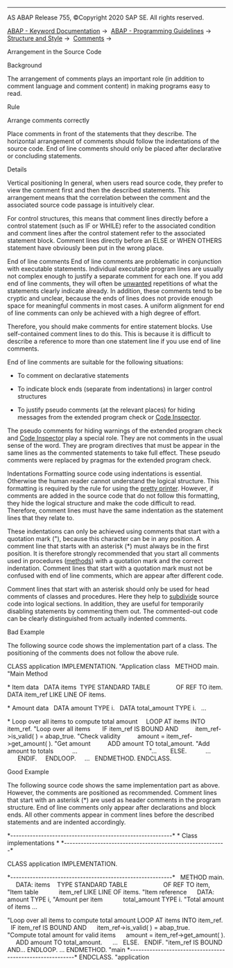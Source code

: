   

* * *

AS ABAP Release 755, ©Copyright 2020 SAP SE. All rights reserved.

[ABAP - Keyword Documentation](javascript:call_link\('abenabap.htm'\)) →  [ABAP - Programming Guidelines](javascript:call_link\('abenabap_pgl.htm'\)) →  [Structure and Style](javascript:call_link\('abenstructure_style_guidl.htm'\)) →  [Comments](javascript:call_link\('abencomments_guidl.htm'\)) → 

Arrangement in the Source Code

Background

The arrangement of comments plays an important role (in addition to comment language and comment content) in making programs easy to read.

Rule

Arrange comments correctly

Place comments in front of the statements that they describe. The horizontal arrangement of comments should follow the indentations of the source code. End of line comments should only be placed after declarative or concluding statements.

Details

Vertical positioning
In general, when users read source code, they prefer to view the comment first and then the described statements. This arrangement means that the correlation between the comment and the associated source code passage is intuitively clear.

For control structures, this means that comment lines directly before a control statement (such as IF or WHILE) refer to the associated condition and comment lines after the control statement refer to the associated statement block. Comment lines directly before an ELSE or WHEN OTHERS statement have obviously been put in the wrong place.

End of line comments
End of line comments are problematic in conjunction with executable statements. Individual executable program lines are usually not complex enough to justify a separate comment for each one. If you add end of line comments, they will often be [unwanted](javascript:call_link\('abencontent_guidl.htm'\) "Guideline") repetitions of what the statements clearly indicate already. In addition, these comments tend to be cryptic and unclear, because the ends of lines does not provide enough space for meaningful comments in most cases. A uniform alignment for end of line comments can only be achieved with a high degree of effort.

Therefore, you should make comments for entire statement blocks. Use self-contained comment lines to do this. This is because it is difficult to describe a reference to more than one statement line if you use end of line comments.

End of line comments are suitable for the following situations:

-   To comment on declarative statements

-   To indicate block ends (separate from indentations) in larger control structures

-   To justify pseudo comments (at the relevant places) for hiding messages from the extended program check or [Code Inspector](javascript:call_link\('abencode_inspector_guidl.htm'\) "Guideline").

The pseudo comments for hiding warnings of the extended program check and [Code Inspector](javascript:call_link\('abencode_inspector_guidl.htm'\) "Guideline") play a special role. They are not comments in the usual sense of the word. They are program directives that must be appear in the same lines as the commented statements to take full effect. These pseudo comments were replaced by pragmas for the extended program check.

Indentations
Formatting source code using indentations is essential. Otherwise the human reader cannot understand the logical structure. This formatting is required by the rule for using the [pretty printer](javascript:call_link\('abenuse_pretty_printer_guidl.htm'\) "Guideline"). However, if comments are added in the source code that do not follow this formatting, they hide the logical structure and make the code difficult to read. Therefore, comment lines must have the same indentation as the statement lines that they relate to.

These indentations can only be achieved using comments that start with a quotation mark ("), because this character can be in any position. A comment line that starts with an asterisk (\*) must always be in the first position. It is therefore strongly recommended that you start all comments used in procedures ([methods](javascript:call_link\('abenuse_operand_position_guidl.htm'\) "Guideline")) with a quotation mark and the correct indentation. Comment lines that start with a quotation mark must not be confused with end of line comments, which are appear after different code.

Comment lines that start with an asterisk should only be used for head comments of classes and procedures. Here they help to [subdivide](javascript:call_link\('abencontent_guidl.htm'\) "Guideline") source code into logical sections. In addition, they are useful for temporarily disabling statements by commenting them out. The commented-out code can be clearly distinguished from actually indented comments.

Bad Example

The following source code shows the implementation part of a class. The positioning of the comments does not follow the above rule.

CLASS application IMPLEMENTATION. "Application class
  METHOD main. "Main Method

\* Item data
  DATA items  TYPE STANDARD TABLE
              OF REF TO item.
DATA item\_ref LIKE LINE OF items.

\* Amount data
  DATA amount TYPE i.
  DATA total\_amount TYPE i.
  ...

\* Loop over all items to compute total amount
    LOOP AT items INTO item\_ref. "Loop over all items
      IF item\_ref IS BOUND AND
         item\_ref->is\_valid( ) = abap\_true. "Check validity
         amount = item\_ref->get\_amount( ). "Get amount
         ADD amount TO total\_amount. "Add amount to totals
          ...                                          "...
       ELSE.
          ...
      ENDIF.
    ENDLOOP.
    ...
  ENDMETHOD.
ENDCLASS.

Good Example

The following source code shows the same implementation part as above. However, the comments are positioned as recommended. Comment lines that start with an asterisk (\*) are used as header comments in the program structure. End of line comments only appear after declarations and block ends. All other comments appear in comment lines before the described statements and are indented accordingly.

\*----------------------------------------------------------\*
\* Class implementations
\*
\*----------------------------------------------------------\*

CLASS application IMPLEMENTATION.

\*----------------------------------------------------------\*
  METHOD main.
     DATA: items    TYPE STANDARD TABLE
                    OF REF TO item,     "Item table
           item\_ref LIKE LINE OF items. "Item reference
     DATA: amount TYPE i, "Amount per item
           total\_amount TYPE i. "Total amount of items
...

"Loop over all items to compute total amount
LOOP AT items INTO item\_ref.
  IF item\_ref IS BOUND AND
     item\_ref->is\_valid( ) = abap\_true.
     "Compute total amount for valid items
     amount = item\_ref->get\_amount( ).
     ADD amount TO total\_amount.
     ...
  ELSE.
  ENDIF. "item\_ref IS BOUND AND...
ENDLOOP.
...
ENDMETHOD. "main
\*----------------------------------------------------------\*
ENDCLASS. "application